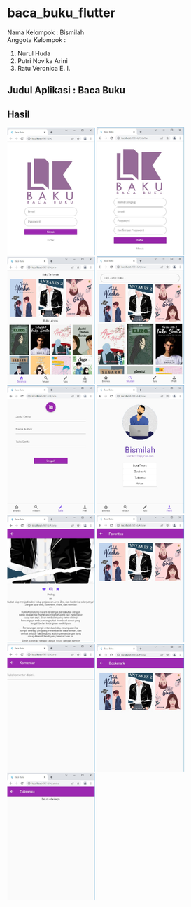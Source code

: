 # baca_buku_flutter

Nama Kelompok : Bismilah <br>
Anggota Kelompok : <br>

1. Nurul Huda <br>
2. Putri Novika Arini <br>
3. Ratu Veronica E. I. <br>

## Judul Aplikasi : Baca Buku

## Hasil

<span><img src="assets/pages/1.jpeg" width= "200"></span>
<span><img src="assets/pages/2.jpeg" width= "200"></span>
<span><img src="assets/pages/3.jpeg" width= "200"></span>
<span><img src="assets/pages/4.jpeg" width= "200"></span>
<span><img src="assets/pages/5.jpeg" width= "200"></span>
<span><img src="assets/pages/6.jpeg" width= "200"></span>
<span><img src="assets/pages/7.jpeg" width= "200"></span>
<span><img src="assets/pages/8.jpeg" width= "200"></span>
<span><img src="assets/pages/9.jpeg" width= "200"></span>
<span><img src="assets/pages/10.jpeg" width= "200"></span>
<span><img src="assets/pages/11.jpeg" width= "200"></span>
